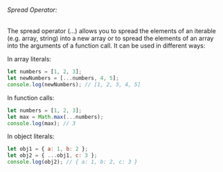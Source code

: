 ###### Spread Operator:

The spread operator (...) allows you to spread the elements of an iterable (e.g. array, string) into a new array or to spread the elements of an array into the arguments of a function call.
It can be used in different ways:

In array literals:

```js
let numbers = [1, 2, 3];
let newNumbers = [...numbers, 4, 5];
console.log(newNumbers); // [1, 2, 3, 4, 5]
```
In function calls:

```js
let numbers = [1, 2, 3];
let max = Math.max(...numbers);
console.log(max); // 3
```
In object literals:

```js
let obj1 = { a: 1, b: 2 };
let obj2 = { ...obj1, c: 3 };
console.log(obj2); // { a: 1, b: 2, c: 3 }
```

